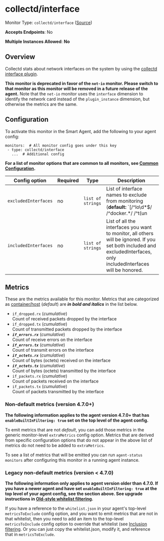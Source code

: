 <!--- GENERATED BY gomplate from scripts/docs/templates/monitor-page.md.tmpl --->

# collectd/interface

Monitor Type: `collectd/interface` ([Source](https://github.com/signalfx/signalfx-agent/tree/master/pkg/monitors/collectd/netinterface))

**Accepts Endpoints**: No

**Multiple Instances Allowed**: **No**

## Overview

Collectd stats about network interfaces on the
system by using the [collectd interface
plugin](https://collectd.org/wiki/index.php/Plugin:Interface).

**This monitor is deprecated in favor of the `net-io` monitor. Please
switch to that monitor as this monitor will be removed in a future release
of the agent.**  Note that the `net-io` monitor uses the `interface`
dimension to identify the network card instead of the `plugin_instance`
dimension, but otherwise the metrics are the same.


## Configuration

To activate this monitor in the Smart Agent, add the following to your
agent config:

```
monitors:  # All monitor config goes under this key
 - type: collectd/interface
   ...  # Additional config
```

**For a list of monitor options that are common to all monitors, see [Common
Configuration](../monitor-config.md#common-configuration).**


| Config option | Required | Type | Description |
| --- | --- | --- | --- |
| `excludedInterfaces` | no | `list of strings` | List of interface names to exclude from monitoring (**default:** `[/^lo\d*$/ /^docker.*/ /^t(un|ap)\d*$/ /^veth.*$/]`) |
| `includedInterfaces` | no | `list of strings` | List of all the interfaces you want to monitor, all others will be ignored.  If you set both included and excludedInterfaces, only includedInterfaces will be honored. |


## Metrics

These are the metrics available for this monitor.
Metrics that are categorized as
[container/host](https://docs.signalfx.com/en/latest/admin-guide/usage.html#about-custom-bundled-and-high-resolution-metrics)
(*default*) are ***in bold and italics*** in the list below.


 - `if_dropped.rx` (*cumulative*)<br>    Count of received packets dropped by the interface
 - `if_dropped.tx` (*cumulative*)<br>    Count of transmitted packets dropped by the interface
 - ***`if_errors.rx`*** (*cumulative*)<br>    Count of receive errors on the interface
 - ***`if_errors.tx`*** (*cumulative*)<br>    Count of transmit errors on the interface
 - ***`if_octets.rx`*** (*cumulative*)<br>    Count of bytes (octets) received on the interface
 - ***`if_octets.tx`*** (*cumulative*)<br>    Count of bytes (octets) transmitted by the interface
 - `if_packets.rx` (*cumulative*)<br>    Count of packets received on the interface
 - `if_packets.tx` (*cumulative*)<br>    Count of packets transmitted by the interface

### Non-default metrics (version 4.7.0+)

**The following information applies to the agent version 4.7.0+ that has
`enableBuiltInFiltering: true` set on the top level of the agent config.**

To emit metrics that are not _default_, you can add those metrics in the
generic monitor-level `extraMetrics` config option.  Metrics that are derived
from specific configuration options that do not appear in the above list of
metrics do not need to be added to `extraMetrics`.

To see a list of metrics that will be emitted you can run `agent-status
monitors` after configuring this monitor in a running agent instance.

### Legacy non-default metrics (version < 4.7.0)

**The following information only applies to agent version older than 4.7.0. If
you have a newer agent and have set `enableBuiltInFiltering: true` at the top
level of your agent config, see the section above. See upgrade instructions in
[Old-style whitelist filtering](../legacy-filtering.md#old-style-whitelist-filtering).**

If you have a reference to the `whitelist.json` in your agent's top-level
`metricsToExclude` config option, and you want to emit metrics that are not in
that whitelist, then you need to add an item to the top-level
`metricsToInclude` config option to override that whitelist (see [Inclusion
filtering](../legacy-filtering.md#inclusion-filtering).  Or you can just
copy the whitelist.json, modify it, and reference that in `metricsToExclude`.



